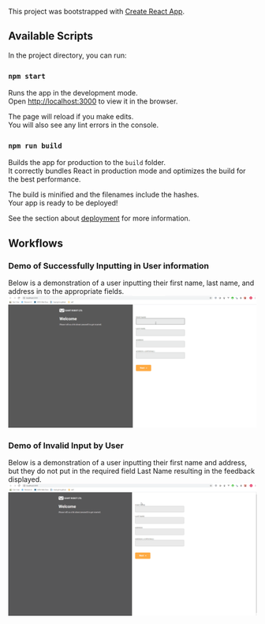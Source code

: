 This project was bootstrapped with [Create React App](https://github.com/facebook/create-react-app).

## Available Scripts

In the project directory, you can run:

### `npm start`

Runs the app in the development mode.<br />
Open [http://localhost:3000](http://localhost:3000) to view it in the browser.

The page will reload if you make edits.<br />
You will also see any lint errors in the console.

### `npm run build`

Builds the app for production to the `build` folder.<br />
It correctly bundles React in production mode and optimizes the build for the best performance.

The build is minified and the filenames include the hashes.<br />
Your app is ready to be deployed!

See the section about [deployment](https://facebook.github.io/create-react-app/docs/deployment) for more information.


## Workflows
### Demo of Successfully Inputting in User information
Below is a demonstration of a user inputting their first name, last name, and address in to the appropriate fields.
![A demo of successful workflow](https://github.com/dillonreedy/self-submission-form/blob/master/demo_gifs/success_workflow.gif)

### Demo of Invalid Input by User
Below is a demonstration of a user inputting their first name and address, but they do not put in the required field Last Name resulting in the feedback displayed.
![A demo of an error workflow](https://github.com/dillonreedy/self-submission-form/blob/master/demo_gifs/error_workflow.gif)